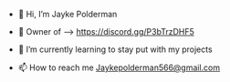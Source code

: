 - 👋 Hi, I’m Jayke Polderman
- 👀 Owner of --> https://discord.gg/P3bTrzDHF5
- 🌱 I’m currently learning to stay put with my projects

- 📫 How to reach me Jaykepolderman566@gmail.com

<!---
Jayks283/Jayks283 is a ✨ special ✨ repository because its `README.md` (this file) appears on your GitHub profile.
You can click the Preview link to take a look at your changes.
--->
